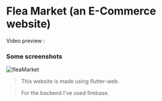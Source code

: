 # Flea Market (an E-Commerce website)

Video preview :

### Some screenshots
![fleaMarket](https://user-images.githubusercontent.com/68480967/113580732-bd6dd880-9643-11eb-9586-32a150d69291.png)

> This website is made using flutter-web.

> For the backend I've used firebase.
